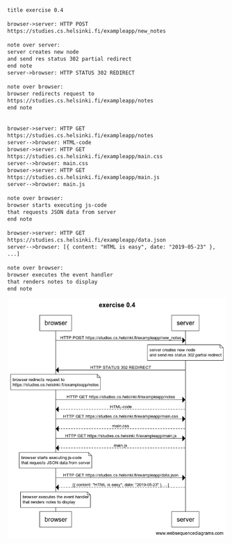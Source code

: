     title exercise 0.4

    browser->server: HTTP POST https://studies.cs.helsinki.fi/exampleapp/new_notes

    note over server:
    server creates new node
    and send res status 302 partial redirect
    end note
    server->browser: HTTP STATUS 302 REDIRECT 

    note over browser:
    browser redirects request to 
    https://studies.cs.helsinki.fi/exampleapp/notes
    end note


    browser->server: HTTP GET https://studies.cs.helsinki.fi/exampleapp/notes
    server-->browser: HTML-code
    browser->server: HTTP GET https://studies.cs.helsinki.fi/exampleapp/main.css
    server-->browser: main.css
    browser->server: HTTP GET https://studies.cs.helsinki.fi/exampleapp/main.js
    server-->browser: main.js

    note over browser:
    browser starts executing js-code
    that requests JSON data from server 
    end note

    browser->server: HTTP GET https://studies.cs.helsinki.fi/exampleapp/data.json
    server-->browser: [{ content: "HTML is easy", date: "2019-05-23" }, ...]

    note over browser:
    browser executes the event handler
    that renders notes to display
    end note
![exercise 0.4](./exercise0.4.png)